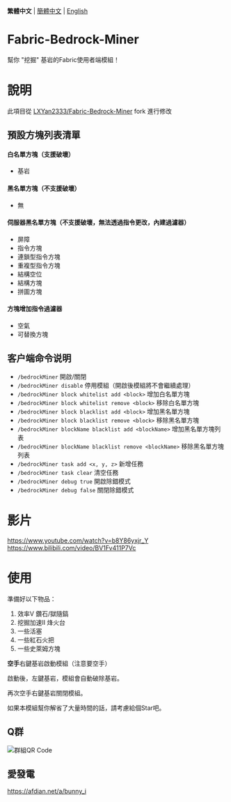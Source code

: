 **繁體中文** | [簡體中文](./README.md) | [English](./README_EN.md) 

# Fabric-Bedrock-Miner
幫你 "挖掘" 基岩的Fabric使用者端模組！

# 說明
此項目從 [LXYan2333/Fabric-Bedrock-Miner](https://github.com/LXYan2333/Fabric-Bedrock-Miner) fork 進行修改

## 預設方塊列表清單

#### 白名單方塊（支援破壞）
- 基岩

#### 黑名單方塊（不支援破壞）
- 無

#### 伺服器黑名單方塊（不支援破壞，無法透過指令更改，內建過濾器）
- 屏障
- 指令方塊
- 連鎖型指令方塊
- 重複型指令方塊
- 結構空位
- 結構方塊
- 拼圖方塊

#### 方塊增加指令過濾器
- 空氣
- 可替換方塊

## 客户端命令说明
- `/bedrockMiner` 開啟/關閉
- `/bedrockMiner disable` 停用模組（開啟後模組將不會繼續處理）
- `/bedrockMiner block whitelist add <block>` 增加白名單方塊
- `/bedrockMiner block whitelist remove <block>` 移除白名單方塊
- `/bedrockMiner block blacklist add <block>` 增加黑名單方塊
- `/bedrockMiner block blacklist remove <block>` 移除黑名單方塊
- `/bedrockMiner blockName blacklist add <blockName>` 增加黑名單方塊列表
- `/bedrockMiner blockName blacklist remove <blockName>` 移除黑名單方塊列表
- `/bedrockMiner task add <x, y, z>` 新增任務
- `/bedrockMiner task clear` 清空任務
- `/bedrockMiner debug true` 開啟除錯模式
- `/bedrockMiner debug false` 關閉除錯模式

# 影片
https://www.youtube.com/watch?v=b8Y86yxjr_Y
</br>
https://www.bilibili.com/video/BV1Fv411P7Vc

# 使用
準備好以下物品：
1. 效率V 鑽石/獄隨鎬 
2. 挖掘加速II 烽火台
3. 一些活塞
4. 一些紅石火把
5. 一些史萊姆方塊

**空手**右鍵基岩啟動模組（注意要空手）

啟動後，左鍵基岩，模組會自動破除基岩。

再次空手右鍵基岩關閉模組。

如果本模組幫你解省了大量時間的話，請考慮給個Star吧。

## Q群

![群組QR Code](https://github.com/Bunnui/Fabric-Bedrock-Miner/assets/37466008/7f1c2bc7-876b-4d34-9534-c72a3b555a2a)

## 愛發電

https://afdian.net/a/bunny_i
